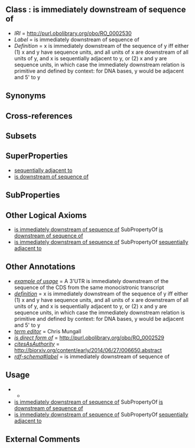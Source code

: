 
## Class : is immediately downstream of sequence of

 * *IRI* = http://purl.obolibrary.org/obo/RO_0002530
 * *Label* = is immediately downstream of sequence of
 * *Definition* = x is immediately downstream of the sequence of y iff either (1) x and y have sequence units, and all units of x are downstream of all units of y, and x is sequentially adjacent to y, or (2) x and y are sequence units, in which case the immediately downstream relation is primitive and defined by context: for DNA bases, y would be adjacent and 5' to y

## Synonyms


## Cross-references


## Subsets


## SuperProperties

 * [sequentially adjacent to](../../RO/15/RO_0002515.md)
 * [is downstream of sequence of](../../RO/29/RO_0002529.md)

## SubProperties


## Other Logical Axioms

 * [is immediately downstream of sequence of](../../RO/30/RO_0002530.md) SubPropertyOf [is downstream of sequence of](../../RO/29/RO_0002529.md)
 * [is immediately downstream of sequence of](../../RO/30/RO_0002530.md) SubPropertyOf [sequentially adjacent to](../../RO/15/RO_0002515.md)

## Other Annotations

 * *[example of usage](../../IAO/12/IAO_0000112.md)* = A 3'UTR is immediately downstream of the sequence of the CDS from the same monocistronic transcript
 * *[definition](../../IAO/15/IAO_0000115.md)* = x is immediately downstream of the sequence of y iff either (1) x and y have sequence units, and all units of x are downstream of all units of y, and x is sequentially adjacent to y, or (2) x and y are sequence units, in which case the immediately downstream relation is primitive and defined by context: for DNA bases, y would be adjacent and 5' to y
 * *[term editor](../../IAO/17/IAO_0000117.md)* = Chris Mungall
 * *[is direct form of](../../RO/75/RO_0002575.md)* = http://purl.obolibrary.org/obo/RO_0002529
 * *[citesAsAuthority](../../ty/citesAsAuthority.md)* = http://biorxiv.org/content/early/2014/06/27/006650.abstract
 * *[rdf-schema#label](../../el/rdf-schema#label.md)* = is immediately downstream of sequence of

## Usage

 * -
 * [is immediately downstream of sequence of](../../RO/30/RO_0002530.md) SubPropertyOf [is downstream of sequence of](../../RO/29/RO_0002529.md)
 * [is immediately downstream of sequence of](../../RO/30/RO_0002530.md) SubPropertyOf [sequentially adjacent to](../../RO/15/RO_0002515.md)

## External Comments

